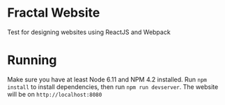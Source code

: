 # Fractal Website

Test for designing websites using ReactJS and Webpack

# Running

Make sure you have at least Node 6.11 and NPM 4.2 installed. Run `npm install` to install dependencies, then run `npm run devserver`. The website will be on `http://localhost:8080`
